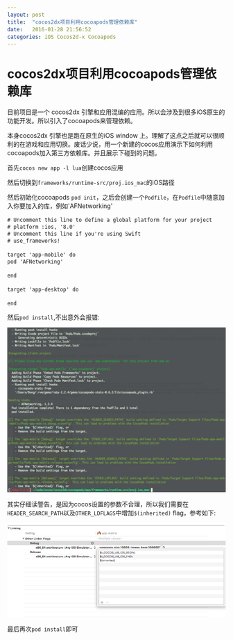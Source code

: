 ```yaml
---
layout: post
title:  "cocos2dx项目利用cocoapods管理依赖库"
date:   2016-01-28 21:56:52
categories: iOS Cocos2d-x Cocoapods
---
```


# cocos2dx项目利用cocoapods管理依赖库

目前项目是一个 cocos2dx 引擎和应用混编的应用。所以会涉及到很多iOS原生的功能开发。所以引入了cocoapods来管理依赖。

本身cocos2dx 引擎也是跑在原生的iOS window 上。理解了这点之后就可以很顺利的在游戏和应用切换。废话少说，用一个新建的cocos应用演示下如何利用cocoapods加入第三方依赖库。并且展示下碰到的问题。

首先`cocos new app -l lua`创建cocos应用

然后切换到`frameworks/runtime-src/proj.ios_mac`的iOS路径

然后初始化cocoapods `pod init`，之后会创建一个`Podfile`，在`Podfile`中随意加入你要加入的库，例如'AFNetworking'


    # Uncomment this line to define a global platform for your project
    # platform :ios, '8.0'
    # Uncomment this line if you're using Swift
    # use_frameworks!
    
    target 'app-mobile' do
    pod 'AFNetworking'
    
    end
    
    target 'app-desktop' do
    
    end

然后`pod install`,不出意外会报错:

![](/images/Screen_Shot_2016-01-27.png)


其实仔细读警告，是因为cocos设置的参数不合理，所以我们需要在`HEADER_SEARCH_PATH`以及`OTHER_LDFLAGS`中增加`$(inherited)` flag，参考如下:

![](/images/Screen_Shot_2016-01-28.png)
  

最后再次`pod install`即可


